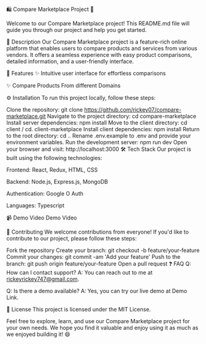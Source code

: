 🛍️ Compare Marketplace Project 🌟

Welcome to our Compare Marketplace project! This README.md file will guide you through our project and help you get started.

📜 Description
Our Compare Marketplace project is a feature-rich online platform that enables users to compare products and services from various vendors. It offers a seamless experience with easy product comparisons, detailed information, and a user-friendly interface.

🚀 Features
✨ Intuitive user interface for effortless comparisons

✨ Compare Products From different Domains

⚙️ Installation
To run this project locally, follow these steps:

Clone the repository: git clone https://github.com/rickey07/compare-marketplace.git
Navigate to the project directory: cd compare-marketplace
Install server dependencies: npm install
Move to the client directory: cd client / cd. client-marketplace
Install client dependencies: npm install
Return to the root directory: cd ..
Rename .env.example to .env and provide your environment variables.
Run the development server: npm run dev
Open your browser and visit: http://localhost:3000
🛠️ Tech Stack
Our project is built using the following technologies:

Frontend: React, Redux, HTML, CSS

Backend: Node.js, Express.js, MongoDB

Authentication: Google O Auth

Languages: Typescript

📹 Demo Video
Demo Video

🤝 Contributing
We welcome contributions from everyone! If you'd like to contribute to our project, please follow these steps:

Fork the repository
Create your branch: git checkout -b feature/your-feature
Commit your changes: git commit -am 'Add your feature'
Push to the branch: git push origin feature/your-feature
Open a pull request
❓ FAQ
Q: How can I contact support?
A: You can reach out to me at rickeyrickey747@gmail.com.

Q: Is there a demo available?
A: Yes, you can try our live demo at Demo Link.

📝 License
This project is licensed under the MIT License.

Feel free to explore, learn, and use our Compare Marketplace project for your own needs. We hope you find it valuable and enjoy using it as much as we enjoyed building it! 😄



